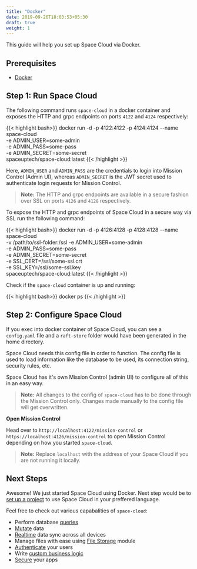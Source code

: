 ```yaml
---
title: "Docker"
date: 2019-09-26T18:03:53+05:30
draft: true
weight: 1
---
```


This guide will help you set up Space Cloud via Docker.

## Prerequisites

- [Docker](https://docs.docker.com/install/)


## Step 1: Run Space Cloud

The following command runs `space-cloud` in a docker container and exposes the HTTP and grpc endpoints on ports `4122` and `4124` respectively:  

{{< highlight bash>}}
docker run -d -p 4122:4122 -p 4124:4124 --name space-cloud \
  -e ADMIN_USER=some-admin \
  -e ADMIN_PASS=some-pass \
  -e ADMIN_SECRET=some-secret \
  spaceuptech/space-cloud:latest
{{< /highlight >}}

Here, `ADMIN_USER` and `ADMIN_PASS` are the credentials to login into Mission Control (Admin UI), whereas `ADMIN_SECRET` is the JWT secret used to authenticate login requests for Mission Control. 

> **Note:** The HTTP and grpc endpoints are available in a secure fashion over SSL on ports `4126` and `4128` respectively.

To expose the HTTP and grpc endpoints of Space Cloud in a secure way via SSL run the following command:

{{< highlight bash>}}
docker run -d -p 4126:4128 -p 4128:4128 --name space-cloud \
  -v /path/to/ssl-folder:/ssl
  -e ADMIN_USER=some-admin \
  -e ADMIN_PASS=some-pass \
  -e ADMIN_SECRET=some-secret \
  -e SSL_CERT=/ssl/some-ssl.crt \
  -e SSL_KEY=/ssl/some-ssl.key \
  spaceuptech/space-cloud:latest
{{< /highlight >}}

Check if the `space-cloud` container is up and running:

{{< highlight bash>}}
docker ps
{{< /highlight >}}

## Step 2: Configure Space Cloud

If you exec into docker container of Space Cloud, you can see a `config.yaml` file and a `raft-store` folder would have been generated in the home directory.

Space Cloud needs this config file in order to function. The config file is used to load information like the database to be used, its connection string, security rules, etc. 

Space Cloud has it's own Mission Control (admin UI) to configure all of this in an easy way. 

> **Note:** All changes to the config of `space-cloud` has to be done through the Mission Control only. Changes made manually to the config file will get overwritten. 


**Open Mission Control**

Head over to `http://localhost:4122/mission-control` or `https://localhost:4126/mission-control` to open Mission Control depending on how you started `space-cloud`.

> **Note:** Replace `localhost` with the address of your Space Cloud if you are not running it locally. 


## Next Steps

Awesome! We just started Space Cloud using Docker. Next step would be to [set up a project](/getting-started/setting-up-project/) to use Space Cloud in your preffered language.

Feel free to check out various capabalities of `space-cloud`:

- Perform database [queries](/essentials/queries)
- [Mutate](/essentials/mutations) data
- [Realtime](/essentials/subscriptions) data sync across all devices
- Manage files with ease using [File Storage](/essentials/file-storage) module
- [Authenticate](/auth/authentication) your users
- Write [custom business logic](/essentials/custom-logic)
- [Secure](/auth/authorization) your apps
